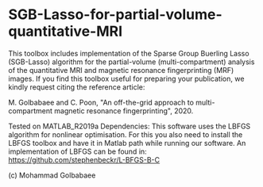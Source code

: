 # SGB-Lasso-for-partial-volume-quantitative-MRI
This toolbox includes implementation of the Sparse Group Buerling Lasso (SGB-Lasso) algorithm for the partial-volume (multi-compartment) analysis of the quantitative MRI and magnetic resonance fingerprinting (MRF) images.
If you find this toolbox useful for preparing your publication, we kindly request citing the reference article:

M. Golbabaee and C. Poon, "An off-the-grid approach to multi-compartment magnetic resonance fingerprinting", 2020.

Tested on MATLAB_R2019a
Dependencies: This software uses the LBFGS algorithm for nonlinear optimisation. For this you also need to install the LBFGS toolbox and have it in Matlab path while running our software. An implementation of LBFGS can be found in: https://github.com/stephenbeckr/L-BFGS-B-C

(c) Mohammad Golbabaee

